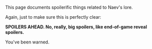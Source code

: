 This page documents spoilerific things related to Naev's lore.

Again, just to make sure this is perfectly clear:

**SPOILERS AHEAD. No, really, big spoilers, like end-of-game reveal spoilers.**

You've been warned.